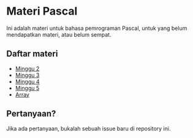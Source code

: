 # Materi Pascal
Ini adalah materi untuk bahasa pemrograman Pascal, untuk yang belum mendapatkan materi, atau belum sempat.

## Daftar materi
* [Minggu 2](Minggu2.md)
* [Minggu 3](Minggu3.md)
* [Minggu 4](Minggu4.md)
* [Minggu 5](Minggu5.md)
* [Array](Array.md)

## Pertanyaan?
Jika ada pertanyaan, bukalah sebuah issue baru di repository ini.
